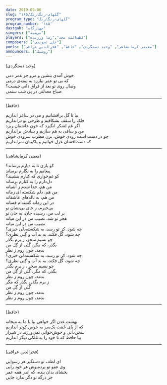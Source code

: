 ```yaml
---  
date: 2019-09-06  
slug: "گلهای-رنگارنگ/۱۸۵"
program_type: "گلهای-رنگارنگ"  
program_number: '۱۸۵'  
dastgah: "چهارگاه"  
singers: ["مرضیه"]  
players: ["لطف‌الله مجد","رضا ورزنده"]  
composers: ["علی تجویدی"]  
poets: ["معینی کرمانشاهی", "وحید دستگردی", "حافظ", "فخرالدین عراقی"]  
announcers: ["روشنک"]  
---  
```


(وحید دستگردی)  

خوش آمدی بنشین و مرو چو عمر دمی  
که بی تو عمر نیارزد به نیمه‌ی درمی  
وصال روی تو بعد از فراق دانی چیست؟  
صباح معدلتی در پی شب ستمی  

---  

(حافظ)  

بیا تا گل برافشانیم و می در ساغر اندازیم  
فلک را سقف بشکافیم و طرحی نو دراندازیم  
اگر غم لشکر انگیزد که خون عاشقان ریزد  
من و ساقی به هم سازيم و بنیادش براندازیم  
چو در دست است رودی خوش، بزن مطرب سرودی خوش  
که دست‌افشان غزل خوانیم و پاکوبان سراندازیم  

---  

(معینی کرمانشاهی)  

کو یاری تا به دیارم برساند؟  
پیغامم را به نگارم برساند  
کو غم‌خواری که کنارم بنشیند؟  
دل‌دارم را به کنارم برساند  
من هم، جدا شدم ز آشیانه  
من هم، دلم شکسته ای زمانه  
من هم، به ناله‌های عاشقانه  
در این زمانه گشته‌ام فسانه  
بی‌خبرم، ز جای بی‌نشان تو  
بر لب من، رسیده جان، به جان تو  
هجر تو شد، نصیب من در این میانه  
نصیب من در این میانه  
چه شود، کز تو رسد، به شکسته‌دلی خبری؟  
چه شود، گُل فکند، به بد آب و گِلی نظری؟  
چو نسیم سحر، ز برم بگذر  
بگذر، که مگر، گُلی از گِل من  
بدمد، چون روم ز نظر  
چه شود، کز تو رسد، به شکسته‌دلی خبری؟  
چه شود، گُل فکند، به بد آب و گِلی نظری؟  
چو نسیم سحر ، ز برم بگذر  
بگذر، که مگر، گُلی از گِل من  
بدمد، چون روم ز نظر  
ز برم بگذر، بگذر که مگر  
گُلی از گِل من  
بدمد، چون روم ز نظر  
بدمد، چون روم ز نظر  

---  

(حافظ)  

بهشت عدن اگر خواهی بیا با ما به میخانه  
که از پای خُمَت یک‌سر به حوض کوثر اندازیم  
سخن‌دانی و خوش‌خوانی نمی‌ورزند در شیراز  
بیا حافظ که تا خود را به مُلکی دیگر اندازیم  

---  

(فخرالدین عراقی)  

ای لطف تو دستگیر هر رسوایی  
وی عفو تو پرده‌پوش هر خود رایی  
بخشای بدان بنده، که اندر همه عمر  
جز درگه تو دگر ندارد جایی  
